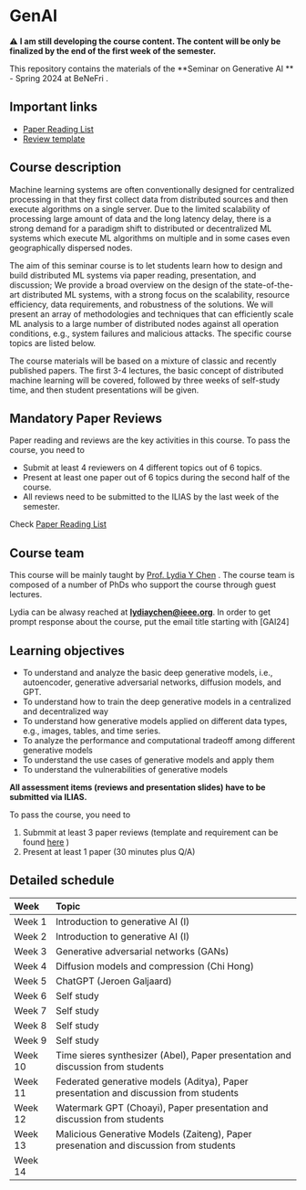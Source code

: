 # GenAI

:warning: **I am still developing the course content. The content will be only be finalized by the end of the first week of the semester.**


This repository contains the materials of the  **Seminar on Generative AI ** - Spring 2024 at BeNeFri . 


##  <a name='Importantlinks'></a>Important links

- [Paper Reading List](PaperList.md)
- [Review template](review.md)




##  <a name='Coursedescription'></a>Course description

Machine learning systems are often conventionally designed for centralized processing in that they first collect data from distributed sources and then execute algorithms on a single server. Due to the limited scalability of processing large amount of data and the long latency delay, there is a strong demand for a paradigm shift to distributed or decentralized ML systems which execute ML algorithms on multiple and in some cases even geographically dispersed nodes.

The aim of this seminar course is to let students learn how to design and build distributed ML systems via paper reading, presentation, and discussion; We provide a broad overview on the design of the state-of-the-art distributed ML systems, with a strong focus on the scalability, resource efficiency, data requirements, and robustness of the solutions. We will present an array of methodologies and techniques that can efficiently scale ML analysis to a large number of distributed nodes against all operation conditions, e.g., system failures and malicious attacks. The specific course topics are listed below.

The course materials will be based on a mixture of classic and recently published papers. The first 3-4 lectures, the basic concept of distributed machine learning will be covered, followed by three weeks of self-study time, and then student presentations will be given.



##  <a name='Paper List'></a>Mandatory Paper Reviews


Paper reading and reviews are the key activities in this course. To pass the course, you need to 
- Submit at least 4 reviewers on 4 different topics out of 6 topics.
- Present at least one paper out of 6 topics during the second half of the course.
- All reviews need to be submitted to the ILIAS by the last week of the semester.


Check [Paper Reading List](PaperList.md)


##  <a name='Courseteam'></a>Course team
This course will be mainly taught by [Prof. Lydia Y Chen]([https://lydiaychen.github.io/]) . The course team is composed of a number of PhDs  who support the course through guest lectures.



Lydia can be alwasy reached at **lydiaychen@ieee.org**. In order to get prompt response about the course, put the email title starting with [GAI24]

##  <a name='Learningobjectives'></a>Learning objectives
- To understand and analyze the basic deep generative models, i.e., autoencoder, generative adversarial networks, diffusion models, and GPT.
- To understand how to train the deep generative models in a centralized and decentralized way
- To understand how generative models applied on different data types, e.g., images, tables, and time series.
- To analyze the performance and computational tradeoff among different generative models
- To understand the use cases of generative models and apply them 
- To understand the vulnerabilities of generative models 



**All assessment items (reviews and presentation slides) have to be submitted via ILIAS.**

To pass the course, you need to
1. Submmit at least 3 paper reviews (template and requirement can be found [here](review.md) )
2. Present at least 1 paper (30 minutes plus Q/A)

##  <a name='Detailedschedule'></a>Detailed schedule


**Week**|**Topic**
:-----|:-----
Week 1 | Introduction to generative AI (I) 
Week 2 | Introduction to generative AI (I)
Week 3| Generative adversarial networks (GANs)
Week 4| Diffusion models and compression (Chi Hong)
Week 5| ChatGPT (Jeroen Galjaard)
Week 6| Self study
Week 7| Self study
Week 8| Self study
Week 9| Self study
Week 10| Time sieres synthesizer (Abel), Paper presentation and discussion from students
Week 11| Federated generative models (Aditya), Paper presentation and discussion from students
Week 12| Watermark GPT (Choayi), Paper presentation and discussion from students
Week 13| Malicious Generative Models (Zaiteng), Paper presenation and discussion from students
Week 14 |

